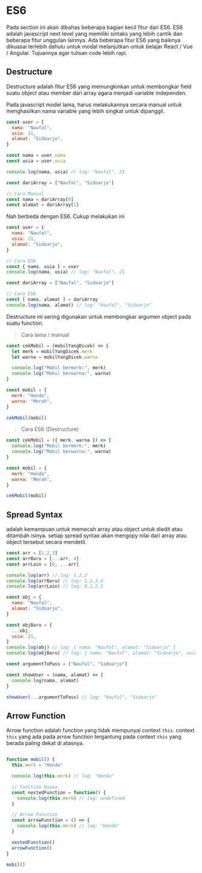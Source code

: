 # ES6

Pada section ini akan dibahas beberapa bagian kecil fitur dari ES6. ES6 adalah javascript next level yang memiliki sintaks yang lebih cantik dan beberapa fitur unggulan lainnya. Ada beberapa fitur ES6 yang baiknya dikuasai terlebih dahulu untuk modal melanjutkan untuk belajar React / Vue / Angular. Tujuannya agar tulisan code lebih rapi.

## Destructure
Destructure adalah fitur ES6 yang memungkinkan untuk membongkar field suatu object atau member dari array agara menjadi variable independen.

Pada javascript model lama, harus melakukannya secara manual untuk menghasilkan nama variable yang lebih singkat untuk dipanggil.

```javascript
const user = {
  nama: "Naufal",
  usia: 21,
  alamat: "Sidoarjo",
}

const nama = user.nama
const usia = user.usia

console.log(nama, usia) // log: "Naufal", 21
```

```javascript
const dariArray = ["Naufal", "Sidoarjo"]

// Cara Manual
const nama = dariArray[0]
const alamat = dariArray[1]
```

Nah berbeda dengan ES6. Cukup melakukan ini

```javascript
const user = {
  nama: "Naufal",
  usia: 21,
  alamat: "Sidoarjo",
}

// Cara ES6
const { nama, usia } = user
console.log(nama, usia) // log: "Naufal", 21
```

```javascript
const dariArray = ["Naufal", "Sidoarjo"]

// Cara ES6
const [ nama, alamat ] = dariArray
console.log(nama, alamat) // log: "Naufal", "Sidoarjo"
```

Destructure ini sering digunakan untuk membongkar argumen object pada suatu function.

> Cara lama / manual

```javascript
const cekMobil = (mobilYangDicek) => {
  let merk = mobilYangDicek.merk
  let warna = mobilYangDicek.warna

  console.log("Mobil bermerk:", merk)
  console.log("Mobil berwarna:", warna)
}

const mobil = {
  merk: "Honda",
  warna: "Merah",
}

cekMobil(mobil)
```

> Cara ES6 (Destructure)

```javascript
const cekMobil = ({ merk, warna }) => {
  console.log("Mobil bermerk:", merk)
  console.log("Mobil berwarna:", warna)
}

const mobil = {
  merk: "Honda",
  warna: "Merah",
}

cekMobil(mobil)
```

## Spread Syntax
adalah kemampuan untuk memecah array atau object untuk diedit atau ditambah isinya. setiap spread syntax akan mengopy nilai dari array atau object tersebut secara mendetil.

```javascript
const arr = [1,2,3]
const arrBaru = [...arr, 4]
const arrLain = [0, ...arr]

console.log(arr) // log: 1,2,3
console.log(arrBaru) // log: 1,2,3,4
console.log(arrLain) // log: 0,1,2,3
```

```javascript
const obj = {
  nama: "Naufal",
  alamat: "Sidoarjo",
}

const objBaru = {
  ...obj,
  usia: 21,
}
console.log(obj) // log: { nama: "Naufal", alamat: "Sidoarjo" }
console.log(objBaru) // log: { nama: "Naufal", alamat: "Sidoarjo", usia: 21 }
```

```javascript
const argumentToPass = ["Naufal", "Sidoarjo"]

const showUser = (nama, alamat) => {
  console.log(nama, alamat)
}

showUser(...argumentToPass) // log: "Naufal", "Sidoarjo"
```


## Arrow Function
Arrow function adalah function yang tidak mempunyai context `this`. context `this` yang ada pada arrow function tergantung pada context `this` yang berada paling dekat di atasnya.

```javascript

function mobil() {
  this.merk = "Honda"

  console.log(this.merk) // log: "Honda"

  // Function biasa
  const nestedFunction = function() {
    console.log(this.merk) // log: undefined
  }

  // Arrow Function
  const arrowFunction = () => {
    console.log(this.merk) // log: "Honda"
  }

  nestedFunction()  
  arrowFunction()  
}

mobil()
```
